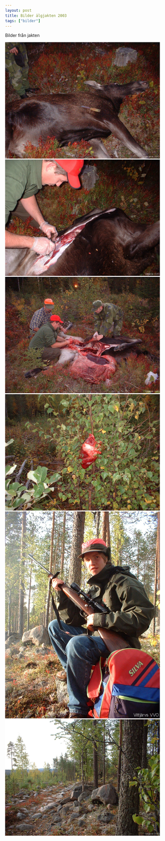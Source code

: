 ```yaml
---
layout: post
title: Bilder älgjakten 2003
tags: ["bilder"]
---
```

Bilder från jakten
<!--more-->

<img src="/assets/images/jakt-2003/DSCF0001.jpg" alt="" class="img" style="" /> 
<img src="/assets/images/jakt-2003/DSCF0003.jpg" alt="" class="img" style="" /> 
<img src="/assets/images/jakt-2003/DSCF0005.jpg" alt="" class="img" style="" /> 
<img src="/assets/images/jakt-2003/DSCF0008.jpg" alt="" class="img" style="" /> 
<img src="/assets/images/jakt-2003/DSCF0011.jpg" alt="" class="img" style="" /> 
<img src="/assets/images/jakt-2003/DSCF0012.jpg" alt="" class="img" style="" /> 
